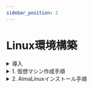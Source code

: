 ```yaml
---
sidebar_position: 2
---
```


# Linux環境構築

<details>
    <summary>導入</summary>
    <div>
## 環境確認

### 1. AlmaLinuxイメージファイル  

仮想マシンにインストールするイメージファイルです  
約 **2GB** のファイルですので、予めダウンロードしてデスクトップ等、わかりやすい場所に移動しておきましょう  

※実行する必要はありません

[AlmaLinux8イメージファイル](https://repo.almalinux.org/almalinux/8.10/isos/x86_64/AlmaLinux-8.10-x86_64-minimal.iso)


### 2. VirtualBox

**まずはお使いのPCにインストールされているかを確認して下さい**  
仮想環境を構築するためのアプリケーションです  
WindowsPCの中に仮想的にLinuxPCを構築します  
ダウンロード完了したら実行し、インストールまで済ませましょう  

[VirtualBoxインストーラ](https://download.virtualbox.org/virtualbox/7.1.4/VirtualBox-7.1.4-165100-Win.exe)

### 3. teraterm

VirtualBox上に構築した仮想マシンに対して、SSH接続して操作するためのアプリケーションです  

:::note
SSH（Secure Shell）とは、ネットワークを介して別のコンピューターやネットワーク機器などを操作するために使われるプロトコルです。
:::

ダウンロード完了したら実行し、インストールまで済ませましょう

[teratermインストーラ](https://github.com/TeraTermProject/teraterm/releases/download/v5.2/teraterm-5.2.exe)


    </div>
</details>

<details>
    <summary>1. 仮想マシン作成手順</summary>
    <div>
### 仮想マシン作成

**VirtualBoxマネージャ画面**  

VirtualBoxを起動し、以下の画面を表示したら**右上**の `新規` をクリック

![linux](../../foundation/Linux/img/linux1.png)

**仮想マシン概要設定画面**  

黄色いハイライト部分を画面と同じ様に設定しましょう
- 名前 → 仮想マシンの名前(任意の名前で構いません)
- タイプ → **Linux**
- バージョン → **Red Hat 8.x (64bit)**

設定したら `次へ` をクリック

![linux](../img/alma1.png)

**ハードウェアリソース設定画面1**  

メモリ容量とCPU割当の設定画面です  
メインメモリーを `4096MB` に設定して `次へ` をクリック

![linux](../img/alma2.png)

**ハードウェアリソース設定画面2**  

ストレージ容量設定画面です  
黄色ハイライトの箇所を `48.00 GB` に設定して `次へ` をクリック

![linux](../img/alma3.png)

**仮想マシン設定概要画面**

作成する仮想マシンの概要を確認する画面です  
ここまでの設定が反映されている事を確認し、`完了` をクリック

![linux](../img/alma4.png)

**VirtualBoxマネージャ画面**  

左側に赤い帽子の項目が表示されます(これが一つの仮想マシンです)  
該当項目を右クリックし、`設定` をクリック

![linux](../img/alma5.png)

**仮想マシン設定画面(ストレージ)**

`ストレージ` > `空` > 右上の`◎` を順にクリック

![linux](../img/alma6.png)

以下の選択項目からは `ディスクファイルを選択` をクリックし、  
[導入](#1-centosイメージファイル)でダウンロードしたAlmaLinuxのイメージファイルを選択します  

![linux](../../foundation/Linux/img/linux8.png)

イメージファイルを選択後、元の画面に戻ります  
黄色ハイライト部分が `AlmaLinux-8.10-x86_64...` のような表記になっている事を確認して下さい

![linux](../img/alma7.png)

同画面左の `ネットワーク` > `割り当て` のドロップダウンリストを開き、  
**ブリッジアダプター** を選択して `OK` をクリックして下さい

![linux](../../foundation/Linux/img/linux10.png)

以上で仮想マシンの作成は完了です
    </div>
</details>

<details>
    <summary>2. AlmaLinuxインストール手順</summary>
    <div>
### AlmaLinuxインストール

以下の画面から作成した仮想マシンをクリックした状態で右上の `起動` をクリック

![linux](../img/alma_inst1.png)

**仮想マシン画面**

仮想マシンは別ウィンドウで動作を確認することができます  
最初に以下の画面が表示されるので、一度画面をクリックし、`↑` キーを押し、  
 `Install AlmaLinux 8` にカーソルを合わせた状態で `Enter` キーを押して下さい

 :::caution
仮想マシンの画面をクリックすると**ホストOS側(Windows)のマウス**が動かせなくなります  
これは**右の** `ctrl` キーを押すことで解消します  
 :::

![linux](../img/alma_inst2.png)

**AlmaLinuxインストール画面**

しばらく待つと以下のような画面が表示されます  
言語選択では特に理由がない限り `日本語` を選択し、`続行` をクリック

![linux](../img/alma_inst3.png)

`インストール先` をクリック

![linux](../img/alma_inst4.png)

以下の画面が表示されたら、**特に何も操作せず** `完了` をクリック

![linux](../img/alma_inst5.png)

 `ROOTパスワード` をクリック


![linux](../img/alma_inst6.png)


黄色ハイライト部分に `root` と入力し、  
`完了` を**2回**クリック  


:::danger
ここでは仮想マシンの管理者ユーザのパスワードを設定しています  
設定したパスワードを忘れてしまうと1からAlmaLinuxをインストールすることになります  
本来好ましくありませんが、研修中に**ログインできない**等の余計なトラブル防止のため、パスワードは `root` に設定しましょう  

:::

![linux](../img/alma_inst7.png)


`時刻と日付` をクリック

![linux](../img/alma_inst8.png)

地域を `アジア` 、都市を `東京` に設定し、`完了` をクリック

![linux](../img/alma_inst9.png)


以下の画面で黄色ハイライト部分が同じような表示になっている事を確認し、 `インストールの開始` をクリック  
**※ユーザの作成はしていない状態で問題ありません。**  
インストールが始まりますがしばらく時間がかかります  
:::note
GUIを使用しない(**Minimal Install**)の場合は比較的短時間で完了します  
:::
![linux](../img/alma_inst10.png)

インストールが完了すると以下のように**右下**に `再起動` ボタンが表示されるのでクリック  

![linux](../img/alma_inst11.png)

再起動後、以下の画面が表示されるので  
`localhost login:` に**root**と入力し、`Enter`  

![linux](../img/alma_inst12.png)

下に `Password:` と表示されるので**root**のパスワード入力し、`Enter`
:::caution
パスワードを入力する際、一見キーボードが反応していないように思えますが、入力はされています  
ユーザのパスワードを盗み見られる事を忌避し、パスワードは画面には表示されない仕様です  
:::

`[root@localhost ~]#` の表示が出ていればサインインは完了です  

![linux](../img/alma_inst13.png)

    </div>
</details>


